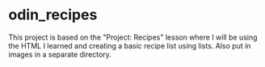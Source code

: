 # odin_recipes
This project is based on the "Project: Recipes" lesson where I will be using the HTML I learned and creating a basic recipe list using lists. Also put in images in a separate directory.
